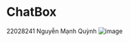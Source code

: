 # ChatBox
22028241 Nguyễn Mạnh Quỳnh
![image](https://github.com/MatCaiNit/ChatBox/assets/125451921/b98b83e8-5be8-4ddc-9928-69130d2aedea)
